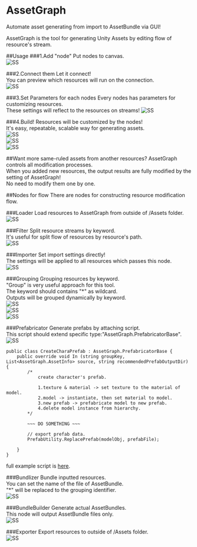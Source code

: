 # AssetGraph

Automate asset generating from import to AssetBundle via GUI!

AssetGraph is the tool for generating Unity Assets by editing flow of resource's stream.

##Usage
###1.Add "node"
Put nodes to canvas.  
![SS](/Doc/1.png)

###2.Connect them
Let it connect!  
You can preview which resources will run on the connection.  
![SS](/Doc/2.png)

###3.Set Parameters for each nodes
Every nodes has parameters for customizing resources.  
These settings will reflect to the resources on streams!
![SS](/Doc/3.png)

###4.Build!
Resources will be customized by the nodes!  
It's easy, repeatable, scalable way for generating assets.  
![SS](/Doc/4.png)  
![SS](/Doc/5.png)    
![SS](/Doc/6.png)

##Want more same-ruled assets from another resources?
AssetGraph controls all modification processes.  
When you added new resources, the output results are fully modified by the setting of AssetGraph!  
No need to modify them one by one.

##Nodes for flow
There are nodes for constructing resource modification flow.

###Loader
Load resources to AssetGraph from outside of /Assets folder.  
![SS](/Doc/1000.png)

###Filter
Split resource streams by keyword.  
It's useful for split flow of resources by resource's path.  
![SS](/Doc/600.png)  

###Importer
Set import settings directly!  
The settings will be applied to all resources which passes this node.  
![SS](/Doc/500.png)  

###Grouping
Grouping resources by keyword.  
"Group" is very useful approach for this tool.  
The keyword should contains "*" as wildcard.  
Outputs will be grouped dynamically  by keyword.  
![SS](/Doc/400-0.png)  
![SS](/Doc/400-1.png)  
![SS](/Doc/400-2.png)  

###Prefabricator
Generate prefabs by attaching script.  
This script should extend specific type:"AssetGraph.PrefabricatorBase".  
![SS](/Doc/700.png)  


```
public class CreateCharaPrefab : AssetGraph.PrefabricatorBase {
	public override void In (string groupKey, List<AssetGraph.AssetInfo> source, string recommendedPrefabOutputDir) {
		/*
			create character's prefab.

			1.texture & material -> set texture to the material of model.
			2.model -> instantiate, then set material to model.
			3.new prefab -> prefabricate model to new prefab.
			4.delete model instance from hierarchy.
		*/

		~~~ DO SOMETHING ~~~
		
		// export prefab data.
		PrefabUtility.ReplacePrefab(modelObj, prefabFile);
		
	}
}
```

full example script is [here](https://github.com/unity3d-jp/AssetGraph/blob/0.7.2/Assets/AssetGraph/Yours/Editor/CreateCharaPrefab.cs#L8).  


###Bundlizer
Bundle inputted resources.  
You can set the name of the file of AssetBundle.  
"*" will be replaced to the grouping identifier.  
![SS](/Doc/800.png)


###BundleBuilder
Generate actual AssetBundles.  
This node will output AssetBundle files only.  
![SS](/Doc/100.png)


###Exporter
Export resources to outside of /Assets folder.  
![SS](/Doc/900.png)
